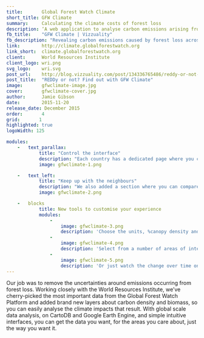 ```yaml
---
title:       Global Forest Watch Climate
short_title: GFW Climate
summary:     Calculating the climate costs of forest loss
description: ‘A web application to analyse carbon emissions arising from forest loss, created with the World Resources Institute’
fb_title:    "GFW Climate | Vizzuality"
fb_description: "Revealing carbon emissions caused by forest loss across the world"
link:        http://climate.globalforestwatch.org
link_short:  climate.globalforestwatch.org
client:      World Resources Institute
client_logo: wri.png
svg_logo:    wri.svg
post_url:    http://blog.vizzuality.com/post/134336765486/reddy-or-not-find-out-with-gfw-climate
post_title:  "REDDy or not? Find out with GFW Climate"
image:       gfwclimate-image.jpg
cover:       gfwclimate-cover.jpg
author:      Jamie Gibson
date:        2015-11-20
release_date: December 2015
order:       4
grid:   	1
highlighted: true
logoWidth: 125

modules:
	- 	text_parallax:
			title: "Control the interface"
			description: "Each country has a dedicated page where you can quickly grasp the extent and direction of trends in deforestation, associated emissions and biomass. But we know that no two people are alike; everyone has different preferences for measuring these things. On each graph you can change the unit of measurement, the time range, % canopy density and the dataset shown for each indicator. When you have the data you want, the way you want it, you can save it, print it or share it!"
			image: gfwclimate-1.png

	- 	text_left:
			title: "Keep up with the neighbours"
			description: "We also added a section where you can compare indicators for specific locations, whether that’s countries, jurisdictions or areas of interest like Protected Areas. It you ever wanted to see if [Guatemala or Guyana](http://climate.globalforestwatch.org/compare-countries/GTM+0+0/GUY+0+0) are doing better at halting deforestation, or if [Kenya’s Protected Areas are conserving more biomass than Tanzania’s](http://climate.globalforestwatch.org/compare-countries/KEN+0+24/TZA+0+24), you can! With so many different types of people coming to use the tool, we wanted to give you as much flexibility as possible so you can get the data you need."
			image: gfwclimate-2.png

	-	blocks
			title: New tools to customise your experience
			modules:
				-
					image: gfwclimate-3.png
					description: 'Choose the units, %canopy density and start and end date for each graph with ease.'
				-
					image: gfwclimate-4.png
					description: 'Select from a number of areas of interest or jurisdictions for your comparison.'
				-
					image: gfwclimate-5.png
					description: 'Or just watch the change over time on our interactive visualisation.'
---
```

Our job was to remove the uncertainties around emissions occurring from forest loss. Working closely with the World Resources Institute, we’ve cherry-picked the most important data from the Global Forest Watch Platform and added brand new layers about carbon density and biomass, so you can easily analyse the climate impacts that result. With global scale data analysis, on CartoDB and Google Earth Engine, and simple intuitive interfaces, you can get the data you want, for the areas you care about, just the way you want it. 
